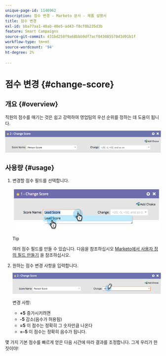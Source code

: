 ```yaml
---
unique-page-id: 1146962
description: 점수 변경 - Marketo 문서 - 제품 설명서
title: 점수 변경
exl-id: bba77aa1-40ab-40e5-ad43-f8cf0b235d3b
feature: Smart Campaigns
source-git-commit: 431bd258f9a68bbb9df7acf043085578d3d91b1f
workflow-type: tm+mt
source-wordcount: '94'
ht-degree: 2%

---
```


# 점수 변경 {#change-score}

## 개요 {#overview}

직원의 점수를 매기는 것은 쉽고 강력하여 영업팀의 우선 순위를 정하는 데 도움이 됩니다.

![](assets/flowstep-changescore.png)

## 사용량 {#usage}

1. 변경할 점수 필드를 선택합니다.

   ![](assets/image2014-9-22-11-3a7-3a31.png)

   >[!TIP]
   >
   >여러 점수 필드를 만들 수 있습니다. 다음을 참조하십시오 [Marketo에서 사용자 정의 필드 만들기](/help/marketo/product-docs/administration/field-management/create-a-custom-field-in-marketo.md) 을 참조하십시오.

1. 원하는 점수 변경 사항을 입력합니다.

   ![](assets/flowstep-changescoretype.png)

   변경 사항:

   * **+5** 증가시키려면
   * **-5** 감소(음수가 허용됨)
   * **=5** 이 점수는 정확히 그 숫자만큼 나온다
   * **=-5** 이 점수는 정확히 음수가 됩니다.

몇 가지 기본 점수를 빠르게 얻은 다음 시간에 따라 결과를 조정합니다. 그게 우리가 한 짓이야!

